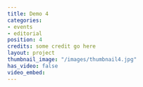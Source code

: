 ```yaml
---
title: Demo 4
categories:
- events
- editorial
position: 4
credits: some credit go here
layout: project
thumbnail_image: "/images/thumbnail4.jpg"
has_video: false
video_embed: 
---
```


